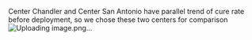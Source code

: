 Center Chandler and Center San Antonio have parallel trend of cure rate before deployment, so we chose these two centers for comparison
![Uploading image.png…]()


